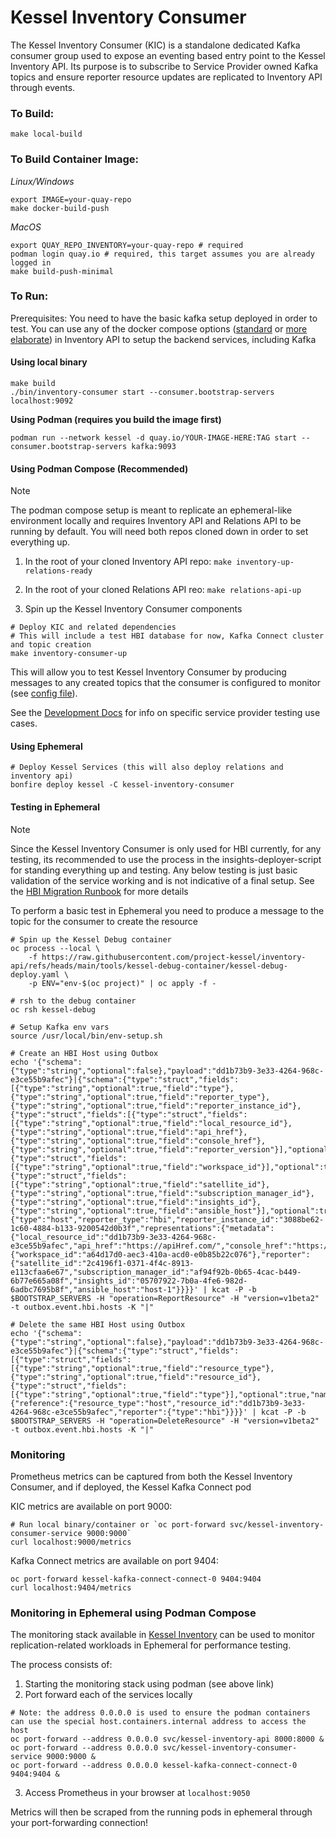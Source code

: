 # Kessel Inventory Consumer

The Kessel Inventory Consumer (KIC) is a standalone dedicated Kafka consumer group used to expose an eventing based entry point to the Kessel Inventory API. Its purpose is to subscribe to Service Provider owned Kafka topics and ensure reporter resource updates are replicated to Inventory API through events.

### To Build:
`make local-build`

### To Build Container Image:

_Linux/Windows_
```shell
export IMAGE=your-quay-repo
make docker-build-push
```

_MacOS_

```shell
export QUAY_REPO_INVENTORY=your-quay-repo # required
podman login quay.io # required, this target assumes you are already logged in
make build-push-minimal
```

### To Run:

Prerequisites: You need to have the basic kafka setup deployed in order to test. You can use any of the docker compose options ([standard](https://github.com/project-kessel/inventory-api/tree/main?tab=readme-ov-file#running-locally-using-docker-compose) or [more elaborate](https://github.com/project-kessel/inventory-api/blob/main/docs/dev-guides/docker-compose-options.md)) in Inventory API to setup the backend services, including Kafka

#### Using local binary

```shell
make build
./bin/inventory-consumer start --consumer.bootstrap-servers localhost:9092
```

**Using Podman (requires you build the image first)**
```shell
podman run --network kessel -d quay.io/YOUR-IMAGE-HERE:TAG start --consumer.bootstrap-servers kafka:9093
```

#### Using Podman Compose (Recommended)

>[!NOTE]
>The podman compose setup is meant to replicate an ephemeral-like environment locally and requires Inventory API and Relations API to be running by default. You will need both repos cloned down in order to set everything up.

1. In the root of your cloned Inventory API repo: `make inventory-up-relations-ready`

2. In the root of your cloned Relations API reo: `make relations-api-up`

3. Spin up the Kessel Inventory Consumer components
```shell
# Deploy KIC and related dependencies
# This will include a test HBI database for now, Kafka Connect cluster and topic creation
make inventory-consumer-up
```

This will allow you to test Kessel Inventory Consumer by producing messages to any created topics that the consumer is configured to monitor (see [config file](./development/configs/full-setup.yaml)).

See the [Development Docs](./docs/dev-guides/) for info on specific service provider testing use cases.

#### Using Ephemeral

```shell
# Deploy Kessel Services (this will also deploy relations and inventory api)
bonfire deploy kessel -C kessel-inventory-consumer
```

#### Testing in Ephemeral

>[!NOTE]
>Since the Kessel Inventory Consumer is only used for HBI currently, for any testing, its recommended to use the process in the insights-deployer-script for standing everything up and testing. Any below testing is just basic validation of the service working and is not indicative of a final setup. See the [HBI Migration Runbook](https://github.com/project-kessel/insights-service-deployer/blob/main/docs/hbi-migration-runbook.md) for more details

To perform a basic test in Ephemeral you need to produce a message to the topic for the consumer to create the resource

```shell
# Spin up the Kessel Debug container
oc process --local \
    -f https://raw.githubusercontent.com/project-kessel/inventory-api/refs/heads/main/tools/kessel-debug-container/kessel-debug-deploy.yaml \
    -p ENV="env-$(oc project)" | oc apply -f -

# rsh to the debug container
oc rsh kessel-debug

# Setup Kafka env vars
source /usr/local/bin/env-setup.sh

# Create an HBI Host using Outbox
echo '{"schema":{"type":"string","optional":false},"payload":"dd1b73b9-3e33-4264-968c-e3ce55b9afec"}|{"schema":{"type":"struct","fields":[{"type":"string","optional":true,"field":"type"},{"type":"string","optional":true,"field":"reporter_type"},{"type":"string","optional":true,"field":"reporter_instance_id"},{"type":"struct","fields":[{"type":"struct","fields":[{"type":"string","optional":true,"field":"local_resource_id"},{"type":"string","optional":true,"field":"api_href"},{"type":"string","optional":true,"field":"console_href"},{"type":"string","optional":true,"field":"reporter_version"}],"optional":true,"name":"metadata"},{"type":"struct","fields":[{"type":"string","optional":true,"field":"workspace_id"}],"optional":true,"name":"common"},{"type":"struct","fields":[{"type":"string","optional":true,"field":"satellite_id"},{"type":"string","optional":true,"field":"subscription_manager_id"},{"type":"string","optional":true,"field":"insights_id"},{"type":"string","optional":true,"field":"ansible_host"}],"optional":true,"name":"reporter"}],"optional":true,"name":"representations"}],"optional":true,"name":"payload"},"payload":{"type":"host","reporter_type":"hbi","reporter_instance_id":"3088be62-1c60-4884-b133-9200542d0b3f","representations":{"metadata":{"local_resource_id":"dd1b73b9-3e33-4264-968c-e3ce55b9afec","api_href":"https://apiHref.com/","console_href":"https://www.console.com/","reporter_version":"2.7.16"},"common":{"workspace_id":"a64d17d0-aec3-410a-acd0-e0b85b22c076"},"reporter":{"satellite_id":"2c4196f1-0371-4f4c-8913-e113cfaa6e67","subscription_manager_id":"af94f92b-0b65-4cac-b449-6b77e665a08f","insights_id":"05707922-7b0a-4fe6-982d-6adbc7695b8f","ansible_host":"host-1"}}}}' | kcat -P -b $BOOTSTRAP_SERVERS -H "operation=ReportResource" -H "version=v1beta2" -t outbox.event.hbi.hosts -K "|"

# Delete the same HBI Host using Outbox
echo '{"schema":{"type":"string","optional":false},"payload":"dd1b73b9-3e33-4264-968c-e3ce55b9afec"}|{"schema":{"type":"struct","fields":[{"type":"struct","fields":[{"type":"string","optional":true,"field":"resource_type"},{"type":"string","optional":true,"field":"resource_id"},{"type":"struct","fields":[{"type":"string","optional":true,"field":"type"}],"optional":true,"name":"reporter"}],"optional":true,"name":"reference"}],"optional":true,"name":"payload"},"payload":{"reference":{"resource_type":"host","resource_id":"dd1b73b9-3e33-4264-968c-e3ce55b9afec","reporter":{"type":"hbi"}}}}' | kcat -P -b $BOOTSTRAP_SERVERS -H "operation=DeleteResource" -H "version=v1beta2" -t outbox.event.hbi.hosts -K "|"
```

### Monitoring

Prometheus metrics can be captured from both the Kessel Inventory Consumer, and if deployed, the Kessel Kafka Connect pod

KIC metrics are available on port 9000:

```shell
# Run local binary/container or `oc port-forward svc/kessel-inventory-consumer-service 9000:9000`
curl localhost:9000/metrics
```

Kafka Connect metrics are available on port 9404:
```shell
oc port-forward kessel-kafka-connect-connect-0 9404:9404
curl localhost:9404/metrics
```

### Monitoring in Ephemeral using Podman Compose

The monitoring stack available in [Kessel Inventory](https://github.com/project-kessel/inventory-api/blob/main/docs/dev-guides/docker-compose-options.md#monitoring-stack-only) can be used to monitor replication-related workloads in Ephemeral for performance testing.

The process consists of:
1. Starting the monitoring stack using podman (see above link)
2. Port forward each of the services locally

```shell
# Note: the address 0.0.0.0 is used to ensure the podman containers can use the special host.containers.internal address to access the host
oc port-forward --address 0.0.0.0 svc/kessel-inventory-api 8000:8000 &
oc port-forward --address 0.0.0.0 svc/kessel-inventory-consumer-service 9000:9000 &
oc port-forward --address 0.0.0.0 kessel-kafka-connect-connect-0 9404:9404 &
```

3. Access Prometheus in your browser at `localhost:9050`

Metrics will then be scraped from the running pods in ephemeral through your port-forwarding connection!
